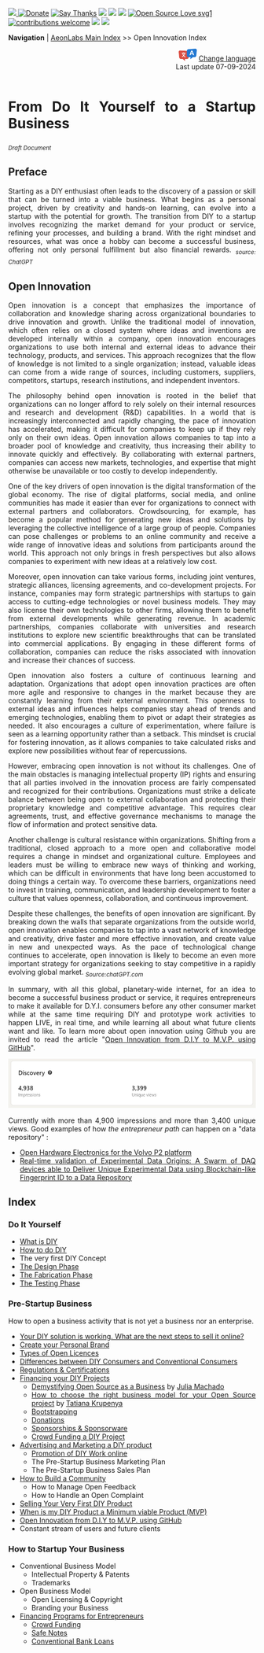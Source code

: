 [![](https://dcbadge.vercel.app/api/server/hw3j3RwfJf) ](https://discord.gg/hw3j3RwfJf)
 [![Donate](https://img.shields.io/badge/donate-$-brown.svg?style=for-the-badge)](http://paypal.me/mtpsilva)
 [![Say Thanks](https://img.shields.io/badge/Say%20Thanks-!-yellow.svg?style=for-the-badge)](https://saythanks.io/to/mtpsilva)
![](https://img.shields.io/github/last-commit/aeonSolutions/aeonSolutions?style=for-the-badge)
<img src="https://us-central1-trackgit-analytics.cloudfunctions.net/token/ping/lztozx5fhr486ojv78ol" />
![](https://views.whatilearened.today/views/github/aeonSolutions/aeonSolutions.svg)
[![Open Source Love svg1](https://badges.frapsoft.com/os/v1/open-source.svg?v=103)](#)
[![contributions welcome](https://img.shields.io/badge/contributions-welcome-brightgreen.svg?style=flat&label=Contributions&colorA=red&colorB=black	)](#)
[<img src="https://cdn.buymeacoffee.com/buttons/v2/default-yellow.png" data-canonical-src="https://cdn.buymeacoffee.com/buttons/v2/default-yellow.png" height="30" />](https://www.buymeacoffee.com/migueltomas)
<a href="https://github.com/sponsors/aeonSolutions">
  <img height="40" src="https://github.com/aeonSolutions/PCB-Prototyping-Catalogue/blob/main/media/become_a_github_sponsor.png">
</a>


**Navigation** | [AeonLabs Main Index](https://github.com/aeonSolutions/aeonSolutions/blob/main/aeonSolutions-Main-Index.md)  >>  Open Innovation Index

<div align="right">
   <img height="25" src="https://github.com/aeonSolutions/aeonSolutions/blob/main/media/language-icon.png"> 
 <a href="https://github-com.translate.goog/aeonSolutions/aeonSolutions/blob/main/open-innovation-book-index.md?_x_tr_sl=en&_x_tr_tl=nl&_x_tr_hl=en&_x_tr_pto=wapp">Change language</a> <br>
Last update 07-09-2024
</div>

<br>

<div align="justify">
  
# From Do It Yourself to a Startup Business
<sub>*Draft Document*</sub>
## Preface
Starting as a DIY enthusiast often leads to the discovery of a passion or skill that can be turned into a viable business. What begins as a personal project, driven by creativity and hands-on learning, can evolve into a startup with the potential for growth. The transition from DIY to a startup involves recognizing the market demand for your product or service, refining your processes, and building a brand. With the right mindset and resources, what was once a hobby can become a successful business, offering not only personal fulfillment but also financial rewards. <sub> *source: ChatGPT* </sub>

## Open Innovation
Open innovation is a concept that emphasizes the importance of collaboration and knowledge sharing across organizational boundaries to drive innovation and growth. Unlike the traditional model of innovation, which often relies on a closed system where ideas and inventions are developed internally within a company, open innovation encourages organizations to use both internal and external ideas to advance their technology, products, and services. This approach recognizes that the flow of knowledge is not limited to a single organization; instead, valuable ideas can come from a wide range of sources, including customers, suppliers, competitors, startups, research institutions, and independent inventors.

The philosophy behind open innovation is rooted in the belief that organizations can no longer afford to rely solely on their internal resources and research and development (R&D) capabilities. In a world that is increasingly interconnected and rapidly changing, the pace of innovation has accelerated, making it difficult for companies to keep up if they rely only on their own ideas. Open innovation allows companies to tap into a broader pool of knowledge and creativity, thus increasing their ability to innovate quickly and effectively. By collaborating with external partners, companies can access new markets, technologies, and expertise that might otherwise be unavailable or too costly to develop independently.

One of the key drivers of open innovation is the digital transformation of the global economy. The rise of digital platforms, social media, and online communities has made it easier than ever for organizations to connect with external partners and collaborators. Crowdsourcing, for example, has become a popular method for generating new ideas and solutions by leveraging the collective intelligence of a large group of people. Companies can pose challenges or problems to an online community and receive a wide range of innovative ideas and solutions from participants around the world. This approach not only brings in fresh perspectives but also allows companies to experiment with new ideas at a relatively low cost.

Moreover, open innovation can take various forms, including joint ventures, strategic alliances, licensing agreements, and co-development projects. For instance, companies may form strategic partnerships with startups to gain access to cutting-edge technologies or novel business models. They may also license their own technologies to other firms, allowing them to benefit from external developments while generating revenue. In academic partnerships, companies collaborate with universities and research institutions to explore new scientific breakthroughs that can be translated into commercial applications. By engaging in these different forms of collaboration, companies can reduce the risks associated with innovation and increase their chances of success.

Open innovation also fosters a culture of continuous learning and adaptation. Organizations that adopt open innovation practices are often more agile and responsive to changes in the market because they are constantly learning from their external environment. This openness to external ideas and influences helps companies stay ahead of trends and emerging technologies, enabling them to pivot or adapt their strategies as needed. It also encourages a culture of experimentation, where failure is seen as a learning opportunity rather than a setback. This mindset is crucial for fostering innovation, as it allows companies to take calculated risks and explore new possibilities without fear of repercussions.

However, embracing open innovation is not without its challenges. One of the main obstacles is managing intellectual property (IP) rights and ensuring that all parties involved in the innovation process are fairly compensated and recognized for their contributions. Organizations must strike a delicate balance between being open to external collaboration and protecting their proprietary knowledge and competitive advantage. This requires clear agreements, trust, and effective governance mechanisms to manage the flow of information and protect sensitive data.

Another challenge is cultural resistance within organizations. Shifting from a traditional, closed approach to a more open and collaborative model requires a change in mindset and organizational culture. Employees and leaders must be willing to embrace new ways of thinking and working, which can be difficult in environments that have long been accustomed to doing things a certain way. To overcome these barriers, organizations need to invest in training, communication, and leadership development to foster a culture that values openness, collaboration, and continuous improvement.

Despite these challenges, the benefits of open innovation are significant. By breaking down the walls that separate organizations from the outside world, open innovation enables companies to tap into a vast network of knowledge and creativity, drive faster and more effective innovation, and create value in new and unexpected ways. As the pace of technological change continues to accelerate, open innovation is likely to become an even more important strategy for organizations seeking to stay competitive in a rapidly evolving global market. <sub> *Source:chatGPT.com* </sub>

In summary, with all this global, planetary-wide internet, for an idea to become a successful business product or service, it requires entrepreneurs to make it available for D.Y.I. consumers before any other consumer market while at the same time requiring DIY and prototype work activities to happen LIVE, in real time, and while learning all about what future clients want and like. To learn more about open innovation using Github you are invited to read the article "[Open Innovation from D.I.Y to M.V.P. using GitHub](https://www.linkedin.com/pulse/open-innovation-from-diy-mvp-using-github-miguel-silva-asoaf/?trackingId=2J7XZsGWQkqOWCAluFR8dg%3D%3D)". 

<p align="center">
   <img height="100" src="https://github.com/aeonSolutions/aeonSolutions/blob/main/media/linkedin_discovery.jpg">
</p>

Currently with more than 4,900 impressions and more than 3,400 unique views. Good examples of how *the entrepreneur path* can happen on a "data repository" :
- [Open Hardware Electronics for the Volvo P2 platform](https://github.com/aeonSolutions/AeonLabs-AI-Volvo-MKII-Open-Hardware/wiki)
- [Real-time validation of Experimental Data Origins: A Swarm of DAQ devices able to Deliver Unique Experimental Data using Blockchain-like Fingerprint ID to a Data Repository](https://github.com/aeonSolutions/openScience-Smart-DAQ-to-Upload-Live-Experimental-Data-to-a-Data-Repository/wiki)
  
## Index
### Do It Yourself 
- [What is DIY](https://en.wikipedia.org/wiki/Do_it_yourself)
- [How to do DIY](https://github.com/aeonSolutions/aeonSolutions/blob/main/How_to_do_DIY.md)
- The very first DIY Concept 
- [The Design Phase](https://github.com/aeonSolutions/aeonSolutions/blob/main/DIY_projects_The%20Design_Phase.md)
- [The Fabrication Phase](https://github.com/aeonSolutions/aeonSolutions/blob/main/DIY_projects_Fabrication_Phase.md)
- [The Testing Phase](https://github.com/aeonSolutions/aeonSolutions/blob/main/DIY_Projects_Testing_Phase.md)

### Pre-Startup Business
How to open a business activity that is not yet a business nor an enterprise.
- [Your DIY solution is working. What are the next steps to sell it online? ](https://github.com/aeonSolutions/aeonSolutions/blob/main/your_DIY_solution_is_working.md)
- [Create your Personal Brand](https://www.wix.com/blog/personal-branding-the-ultimate-guide)
- [Types of Open Licences](https://snyk.io/learn/open-source-licenses/)
- [Differences between DIY Consumers and Conventional Consumers](https://github.com/aeonSolutions/aeonSolutions/blob/main/Differences_between_DIY_Consumers_and_Conventional_Consumers%20.md)
- [Regulations & Certifications](https://github.com/aeonSolutions/aeonSolutions/blob/main/regulations_and_certifications.md)
- [Financing your DIY Projects](https://github.com/aeonSolutions/aeonSolutions/blob/main/Financing%20Your%20DIY%20projects.md)
  - [Demystifying Open Source as a Business](https://opensource.net/demystifying-open-source-as-a-business/) by [Julia Machado](https://opensource.net/author/juliamachado/)
  - [How to choose the right business model for your Open Source project](https://opensource.net/choose-right-business-model-open-source-project/) by [Tatiana Krupenya](https://opensource.net/author/tatianakrupenya/) 
  - [Bootstrapping](https://github.com/aeonSolutions/aeonSolutions/blob/main/Financing_Your_DIY_Projects_Bootstrapping.md)
  - [Donations](https://github.com/aeonSolutions/aeonSolutions/blob/main/DIY_projects_Donations.md)
  - [Sponsorships & Sponsorware](https://github.com/aeonSolutions/aeonSolutions/blob/main/Sponsorships_&_Sponsorware.md)
  - [Crowd Funding a DIY Project](https://github.com/aeonSolutions/aeonSolutions/blob/main/crowd_funding_diy_project.md)
- [Advertising and Marketing a DIY product](https://github.com/aeonSolutions/aeonSolutions/blob/main/Advertising_and_Marketing_a_DIY_product.md) 
  - [Promotion of DIY Work online](https://github.com/aeonSolutions/aeonSolutions/blob/main/promotion_DIY_work_online.md)
  - The Pre-Startup Business Marketing Plan
  - The Pre-Startup Business Sales Plan 
- [How to Build a Community](https://github.com/aeonSolutions/aeonSolutions/blob/main/How_to_Build_a_Community.md)
  - How to Manage Open Feedback
  - How to Handle an Open Complaint
- [Selling Your Very First DIY Product ](https://github.com/aeonSolutions/aeonSolutions/blob/main/Selling_Your_Very_First_DIY_Product.md)
- [When is my DIY Product a Minimum viable Product (MVP)](https://github.com/aeonSolutions/aeonSolutions/blob/main/When_is_my_DIY_Product_a_Minimum_viable_Product_(MVP).md)
- [Open Innovation from D.I.Y to M.V.P. using GitHub](https://www.linkedin.com/pulse/open-innovation-from-diy-mvp-using-github-miguel-silva-asoaf/?trackingId=2J7XZsGWQkqOWCAluFR8dg%3D%3D)
- Constant stream of users and future clients
 
### How to Startup Your Business
- Conventional Business Model
  - Intellectual Property & Patents
  - Trademarks  
- Open Business Model
  - Open Licensing & Copyright
  - Branding your Business 
- [Financing Programs for Entrepreneurs](https://github.com/aeonSolutions/aeonSolutions/blob/main/startup_financing_programs_for_the_unemployed.md)
  - [Crowd Funding](https://github.com/aeonSolutions/aeonSolutions/blob/main/CrowdFunding.md)
  - [Safe Notes](https://github.com/aeonSolutions/aeonSolutions/blob/main/Safe_Notes.md)
  - [Conventional Bank Loans](https://github.com/aeonSolutions/aeonSolutions/blob/main/Conventional_Bank_Loans.md)

</div>
